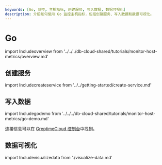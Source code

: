 ```yaml
---
keywords: [Go, 监控, 主机指标, 创建服务, 写入数据, 数据可视化]
description: 介绍如何使用 Go 监控主机指标，包括创建服务、写入数据和数据可视化。
---
```


# Go

import Includeoverview from '../../../db-cloud-shared/tutorials/monitor-host-metrics/overview.md' 

<Includeoverview/>

## 创建服务

import Includecreateservice from '../../getting-started/create-service.md' 

<Includecreateservice/>

## 写入数据

import Includegodemo from '../../../db-cloud-shared/tutorials/monitor-host-metrics/go-demo.md' 

<Includegodemo/>

连接信息可以在 [GreptimeCloud 控制台](https://console.greptime.cloud/service)中找到。

## 数据可视化

import Includevisualizedata from './visualize-data.md' 

<Includevisualizedata/>
